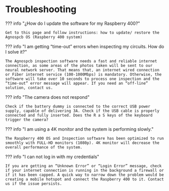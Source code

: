# Troubleshooting

??? info "¿How do I update the software for my Raspberry 400?"

    Get to this page and follow instructions: how to update/ restore the Agnospcb OS (Raspberry 400 system)

??? info "I am getting “time-out” errors when inspecting my circuits. How do I solve it?"

    The Agnospcb inspection software needs a fast and reliable internet connection, as some areas of the photos taken will be sent to our neural network server. That means that, an internet wired connection or Fiber internet service (100-1000Mbps) is mandatory. Otherwise, the software will take over 10 seconds to process one inspection and the “time-out” error message will appear. If you need an “off-line” solution, contact us.

??? info "The camera does not respond"

    Check if the battery dummy is connected to the correct USB power supply, capable of delivering 3A. Check if the USB cable is properly connected and fully inserted. Does the R a S keys of the keyboard trigger the camera?

??? info "I am using a 4K monitor and the system is performing slowly."

    The Raspberry 400 OS and Inspection software has been optimized to run smoothly with FULL-HD monitors (1080p). 4K monitor will decrease the overall performance of the system.

??? info "I can not log in with my credentials"

    If you are getting an “Unknown Error” or “Login Error” message, check if your internet connection is running in the background a firewall or if it has been capped. A quick way to narrow down the problem would be creating a mobile hotspot and connect the Raspberry 400 to it. Contact us if the issue persists.